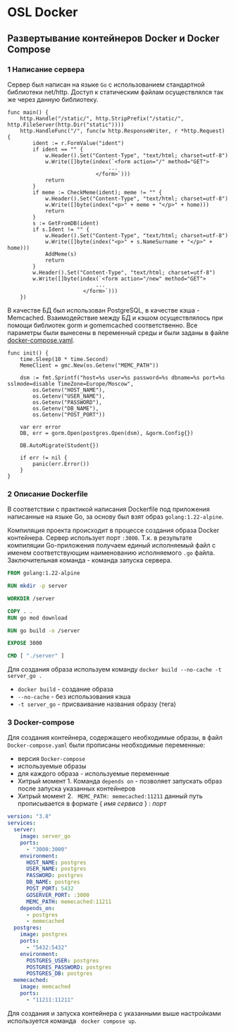 # OSL Docker
## Развертывание контейнеров Docker и Docker Compose
### 1 Написание сервера

Сервер был написан на языке `Go` с использованием стандартной библиотеки net/http. Доступ к статическим файлам осуществлялся так же через данную библиотеку.

```golang
func main() {
	http.Handle("/static/", http.StripPrefix("/static/", http.FileServer(http.Dir("static"))))
	http.HandleFunc("/", func(w http.ResponseWriter, r *http.Request) {
		ident := r.FormValue("ident")
		if ident == "" {
			w.Header().Set("Content-Type", "text/html; charset=utf-8")
			w.Write([]byte(index(`<form action="/" method="GET">
								...
		  					</form>`)))
			return
		}
		if meme := CheckMeme(ident); meme != "" {
			w.Header().Set("Content-Type", "text/html; charset=utf-8")
			w.Write([]byte(index("<p>" + meme + "</p>" + home)))
			return
		}
		s := GetFromDB(ident)
		if s.Ident != "" {
			w.Header().Set("Content-Type", "text/html; charset=utf-8")
			w.Write([]byte(index("<p>" + s.NameSurname + "</p>" + home)))
			AddMeme(s)
			return
		}
		w.Header().Set("Content-Type", "text/html; charset=utf-8")
		w.Write([]byte(index(`<form action="/new" method="GET">
							...
	  					</form>`)))
	})
```

В качестве БД был использован PostgreSQL, в качестве кэша - Memcached. 
Взаимодействие между БД и кэшом осуществлялось при помощи библиотек gorm и gomemcached соответственно.
Все параметры были вынесены в переменный среды и были заданы в файле[ docker-compose.yaml](docker-compose.yaml).


```golang
func init() {
	time.Sleep(10 * time.Second)
	MemeClient = gmc.New(os.Getenv("MEMC_PATH"))

	dsm := fmt.Sprintf("host=%s user=%s password=%s dbname=%s port=%s sslmode=disable TimeZone=Europe/Moscow",
		os.Getenv("HOST_NAME"),
		os.Getenv("USER_NAME"),
		os.Getenv("PASSWORD"),
		os.Getenv("DB_NAME"),
		os.Getenv("POST_PORT"))

	var err error
	DB, err = gorm.Open(postgres.Open(dsm), &gorm.Config{})

	DB.AutoMigrate(Student{})

	if err != nil {
		panic(err.Error())
	}
}
```

### 2 Описание Dockerfile

В соответствии с практикой написания Dockerfile под приложения написанные на языке Go, за основу был взят образ `golang:1.22-alpine`. 

Компиляция проекта происходит в процессе создания образа Docker контейнера. 
Сервер использует порт `:3000`. Т.к. в результате компиляции Go-приложения получаем единый исполняемый файл с именем соответствующим наименованию исполняемого `.go` файла. 
Заключительная команда - команда запуска сервера.

```Dockerfile
FROM golang:1.22-alpine

RUN mkdir -p server

WORKDIR /server

COPY . .
RUN go mod download

RUN go build -o /server

EXPOSE 3000

CMD [ "./server" ]
```

Для создания образа используем команду `docker build --no-cache -t server_go .`
* `docker build` - создание образа
* `--no-cache` - без использования кэша
* `-t server_go` - присваивание названия образу (тега)

### 3 Docker-compose

Для создания контейнера, содержащего необходимые образы, в файл `Docker-compose.yaml` были прописаны необходимые переменные:
* версия `Docker-compose`
* используемые образы
* для каждого образа - используемые переменные  
* Хитрый момент 1. Команда `depends on` - позволяет запускать образ после запуска указанных контейнеров
* Хитрый момент 2. ` MEMC_PATH: memecached:11211` данный путь прописывается в формате { *имя сервиса* } : *порт*

```yaml
version: "3.8"
services:
  server:
    image: server_go
    ports:
      - "3000:3000"
    environment:
      HOST_NAME: postgres
      USER_NAME: postgres
      PASSWORD: postgres
      DB_NAME: postgres
      POST_PORT: 5432
      GOSERVER_PORT: :3000
      MEMC_PATH: memecached:11211
    depends_on:
      - postgres
      - memecached
  postgres:
    image: postgres
    ports:
      - "5432:5432"
    environment:
      POSTGRES_USER: postgres
      POSTGRES_PASSWORD: postgres
      POSTGRES_DB: postgres
  memecached:
    image: memcached
    ports: 
      - "11211:11211"
```

Для создания и запуска контейнера с указанными выше настройками используется команда ` docker compose up`.
